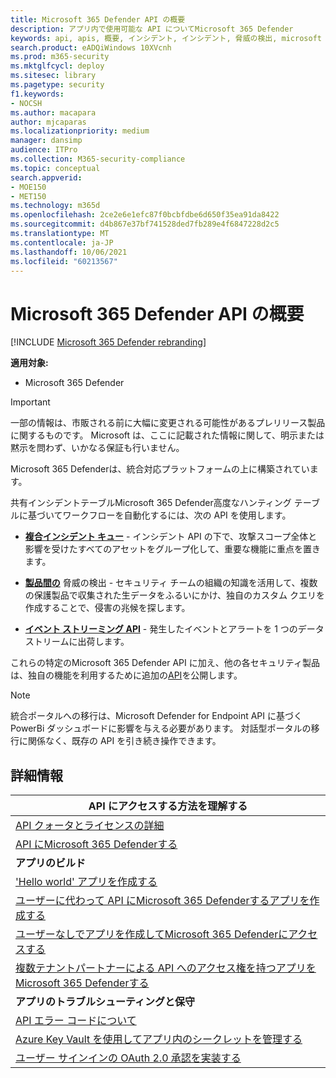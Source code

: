 ```yaml
---
title: Microsoft 365 Defender API の概要
description: アプリ内で使用可能な API についてMicrosoft 365 Defender
keywords: api, apis, 概要, インシデント, インシデント, 脅威の検出, microsoft 365 defender
search.product: eADQiWindows 10XVcnh
ms.prod: m365-security
ms.mktglfcycl: deploy
ms.sitesec: library
ms.pagetype: security
f1.keywords:
- NOCSH
ms.author: macapara
author: mjcaparas
ms.localizationpriority: medium
manager: dansimp
audience: ITPro
ms.collection: M365-security-compliance
ms.topic: conceptual
search.appverid:
- MOE150
- MET150
ms.technology: m365d
ms.openlocfilehash: 2ce2e6e1efc87f0bcbfdbe6d650f35ea91da8422
ms.sourcegitcommit: d4b867e37bf741528ded7fb289e4f6847228d2c5
ms.translationtype: MT
ms.contentlocale: ja-JP
ms.lasthandoff: 10/06/2021
ms.locfileid: "60213567"
---
```

# <a name="overview-of-microsoft-365-defender-apis"></a>Microsoft 365 Defender API の概要

[!INCLUDE [Microsoft 365 Defender rebranding](../includes/microsoft-defender.md)]

**適用対象:**

- Microsoft 365 Defender

> [!IMPORTANT]
> 一部の情報は、市販される前に大幅に変更される可能性があるプレリリース製品に関するものです。 Microsoft は、ここに記載された情報に関して、明示または黙示を問わず、いかなる保証も行いません。

Microsoft 365 Defenderは、統合対応プラットフォームの上に構築されています。

共有インシデントテーブルMicrosoft 365 Defender高度なハンティング テーブルに基づいてワークフローを自動化するには、次の API を使用します。

- **[複合インシデント キュー](api-incident.md)** - インシデント API の下で、攻撃スコープ全体と影響を受けたすべてのアセットをグループ化して、重要な機能に重点を置きます。

- **[製品間の](api-advanced-hunting.md)** 脅威の検出 - セキュリティ チームの組織の知識を活用して、複数の保護製品で収集された生データをふるいにかけ、独自のカスタム クエリを作成することで、侵害の兆候を探します。

- **[イベント ストリーミング API](streaming-api.md)** - 発生したイベントとアラートを 1 つのデータ ストリームに出荷します。

これらの特定のMicrosoft 365 Defender API に加え、他の各セキュリティ製品は、独自の機能を利用するために追加の[API](api-articles.md)を公開します。

> [!NOTE]
> 統合ポータルへの移行は、Microsoft Defender for Endpoint API に基づく PowerBi ダッシュボードに影響を与える必要があります。 対話型ポータルの移行に関係なく、既存の API を引き続き操作できます。

## <a name="learn-more"></a>詳細情報

| **API にアクセスする方法を理解する** |
|-|
| [API クォータとライセンスの詳細](api-terms.md) |
| [API にMicrosoft 365 Defenderする](api-access.md) |
| **アプリのビルド** |
| ['Hello world' アプリを作成する](api-hello-world.md) |
| [ユーザーに代わって API にMicrosoft 365 Defenderするアプリを作成する](api-create-app-user-context.md) |
| [ユーザーなしでアプリを作成してMicrosoft 365 Defenderにアクセスする](api-create-app-web.md) |
| [複数テナントパートナーによる API へのアクセス権を持つアプリをMicrosoft 365 Defenderする](api-partner-access.md) |
| **アプリのトラブルシューティングと保守** |
| [API エラー コードについて](api-error-codes.md) |
| [Azure Key Vault を使用してアプリ内のシークレットを管理する](/learn/modules/manage-secrets-with-azure-key-vault/) |
| [ユーザー サインインの OAuth 2.0 承認を実装する](/azure/active-directory/develop/active-directory-v2-protocols-oauth-code) |
